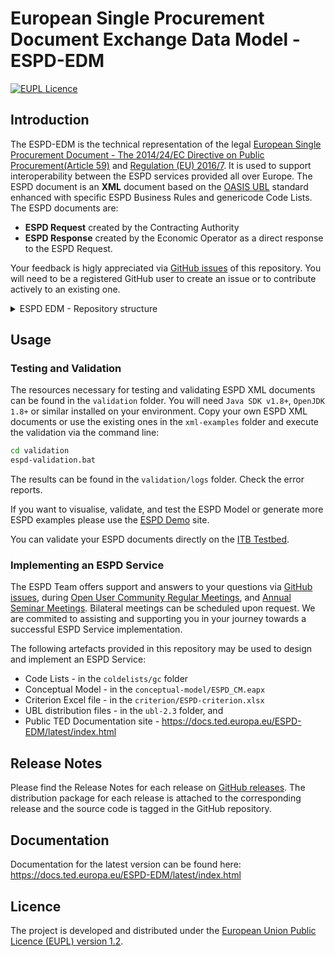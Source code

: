 # European Single Procurement Document Exchange Data Model - ESPD-EDM

[![EUPL Licence](https://img.shields.io/badge/Licence-EUPL%20v1.2-blue.svg)](https://eupl.eu/1.2/en)

## Introduction

The ESPD-EDM is the technical representation of the legal [European Single Procurement Document - The 2014/24/EC Directive on Public Procurement(Article 59)](https://eur-lex.europa.eu/legal-content/EN/LSU/?uri=celex%3A32014L0024) and [Regulation (EU) 2016/7](https://eur-lex.europa.eu/eli/reg_impl/2016/7/oj). It is used to support interoperability between the ESPD services provided all over Europe. The ESPD document is an **XML** document based on the [OASIS UBL](https://groups.oasis-open.org/communities/tc-community-home2?CommunityKey=556949c8-dac8-40e6-bb16-018dc7ce54d6) standard enhanced with specific ESPD Business Rules and genericode Code Lists. The ESPD documents are:
- **ESPD Request** created by the Contracting Authority
- **ESPD Response** created by the Economic Operator as a direct response to the ESPD Request.

Your feedback is higly appreciated via [GitHub issues](https://github.com/OP-TED/ESPD-EDM/issues/new/choose) of this repository. You will need to be a registered GitHub user to create an issue or to contribute actively to an existing one.

<details>

<summary>ESPD EDM - Repository structure</summary>

### Folder structure

The `main` branch has the following folder structure:

| Folder | Content |
| --- | --- |
| **codelists** | The `ESPD-CodeLists.xlsx` file contains the defintion of technical code lists managed by ESPD Team and the references to EU Vocabularies code lists. This file can be used in conjunction with `codelists.js` from the `espd-tools` branch to generate and download all ESPD Code List files.<br> `BACH-DataBase-Ratios.xlsx` is the extract of the FinacialRatioType provided by Banque de France. This is used as the basis for generating the genericode `FinancialRationType.gc`.<br>Folder `gc` contains the **Code List** files in geniricode format. These files are used in conjunction with the UBL XML structure and the ESPD Model to generate and validate ESPD Request and ESPD Response XML files.|
| **conceptual-model** | This folder contains the conceptual model of the ESPD in _.eap_ and _.xmi_ format.<br><ol><li>The _.eap_ and _.xmi_ file include two views and diagrams:</li><ul><li>**Business oriented view (BOV)** aimed at facilitating the understanding of the model and the business context, with references to the technical model, and;</li><li>**Technically oriented view (TOV)** providing an UBL based schema with reference to the business oriented view and aligned with the eProcurement Ontology.</li></ul><li>The conceptual model is exported as HTML and is available on the public [Documentation site of ESPD](https://docs.ted.europa.eu/ESPD-EDM/latest/_attachments/ESPD_CM_html/index.html).</li></ol>|
| **criterion** | This folder contains the criterion structure definition.<br> `ESPD-criterion-request-multiple-C25-C32.xlsx` - Request criterion structure with multiple occurrences for criteria C25 and C32.<br>`ESPD-criterion-response-multiple-C1-C25-C32.xlsx` - Response criterion structure with multiple occurrences for criteria C1, C25 and C32.<br>`ESPD-criterion.xlxs` - Data structure of ESPD EDM|
| **ubl-2.3** | This folder contains the **OASIS UBL 2.3** Distribution package. It includes:<ul><li>**mod:** contains files that describe and represent the information</li><li>**xsd:** contains the xsd schemas for the ESPD Request and Response</li><li>**xsdrt:** contains the xsd schemas for ESPD Request and Response required for runtime.</li></ul>|
| **validation** | This folder contains the **ESPD EDM** validation files. These files are created following the procedure described in [ESPD Validation Schematron](https://github.com/OP-TED/espd-validation-schematron/blob/main/README.md) repository, and the resulting XSL files are stored in the corresponding folders in this repository.<br>The required business rules validation files for XSL are uploaded to [ITB Testbed](https://github.com/ISAITB/validator-resources-espd).The <br>`espd-validation.bat` file can be used to validate the examples files in the `xml-examples` folder.|
| **xml-examples**|  The **ESPD XML** samples folder contains default **ESPDRequest** and **ESPDResponse** XML samples. You can also create your own ESPD XML sample files and run `validation/espd-validatoin.bat` to validate your files.|

### Branch structure

The `main` branch is the latest release branch and should contain the code with the _latest_ tag. The development branch, `vX.X.X` is created from the `main` branch when developement starts. It may be a patch, a minor or a major release. The `espd-tools` is an independent branch that contains JavaScript tools to process, analyse and transform the Criterion and Code List Excel files.

The `espd-tools` branch has its own [README](https://github.com/OP-TED/ESPD-EDM/blob/espd-tools/README.md) file with instructions and details on how to use the tools.

</details>

## Usage

### Testing and Validation

The resources necessary for testing and validating ESPD XML documents can be found in the `validation` folder. You will need `Java SDK v1.8+`, `OpenJDK 1.8+` or similar installed on your environment. Copy your own ESPD XML documents or use the existing ones in the `xml-examples` folder and execute the validation via the command line:
```bash
cd validation
espd-validation.bat
```
The results can be found in the `validation/logs` folder. Check the error reports.

If you want to visualise, validate, and test the ESPD Model or generate more ESPD examples please use the [ESPD Demo](https://docs.ted.europa.eu/espd-demo/) site.

You can validate your ESPD documents directly on the [ITB Testbed](https://www.itb.ec.europa.eu/espd/upload).

### Implementing an ESPD Service

The ESPD Team offers support and answers to your questions via [GitHub issues](https://github.com/OP-TED/ESPD-EDM/issues/new/choose), during [Open User Community Regular Meetings](https://docs.ted.europa.eu/espd-wgm/monthly.html), and [Annual Seminar Meetings](https://docs.ted.europa.eu/espd-wgm/annual.html). Bilateral meetings can be scheduled upon request. We are commited to assisting and supporting you in your journey towards a successful ESPD Service implementation.

The following artefacts provided in this repository may be used to design and implement an ESPD Service:
- Code Lists - in the `coldelists/gc` folder
- Conceptual Model - in the `conceptual-model/ESPD_CM.eapx`
- Criterion Excel file - in the `criterion/ESPD-criterion.xlsx`
- UBL distribution files - in the `ubl-2.3` folder, and
- Public TED Documentation site - https://docs.ted.europa.eu/ESPD-EDM/latest/index.html

## Release Notes

Please find the Release Notes for each release on [GitHub releases](https://github.com/OP-TED/ESPD-EDM/releases). The distribution package for each release is attached to the corresponding release and the source code is tagged in the GitHub repository.

## Documentation

Documentation for the latest version can be found here: https://docs.ted.europa.eu/ESPD-EDM/latest/index.html

## Licence  
The project is developed and distributed under the [European Union Public Licence (EUPL) version 1.2](https://joinup.ec.europa.eu/collection/eupl/eupl-text-eupl-12).
